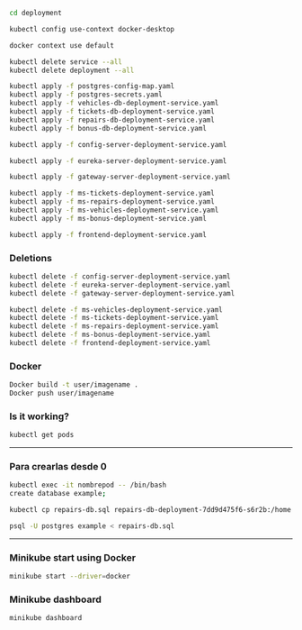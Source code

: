 ```sh
cd deployment
```
```sh
kubectl config use-context docker-desktop
```
```sh
docker context use default
```
```sh
kubectl delete service --all
kubectl delete deployment --all
```
```sh
kubectl apply -f postgres-config-map.yaml
kubectl apply -f postgres-secrets.yaml
kubectl apply -f vehicles-db-deployment-service.yaml
kubectl apply -f tickets-db-deployment-service.yaml
kubectl apply -f repairs-db-deployment-service.yaml
kubectl apply -f bonus-db-deployment-service.yaml
```

```sh
kubectl apply -f config-server-deployment-service.yaml
```
```sh
kubectl apply -f eureka-server-deployment-service.yaml
```
```sh
kubectl apply -f gateway-server-deployment-service.yaml
```

```sh
kubectl apply -f ms-tickets-deployment-service.yaml
kubectl apply -f ms-repairs-deployment-service.yaml
kubectl apply -f ms-vehicles-deployment-service.yaml
kubectl apply -f ms-bonus-deployment-service.yaml

kubectl apply -f frontend-deployment-service.yaml
```
### Deletions

```sh
kubectl delete -f config-server-deployment-service.yaml
kubectl delete -f eureka-server-deployment-service.yaml
kubectl delete -f gateway-server-deployment-service.yaml

```

```sh
kubectl delete -f ms-vehicles-deployment-service.yaml
kubectl delete -f ms-tickets-deployment-service.yaml
kubectl delete -f ms-repairs-deployment-service.yaml
kubectl delete -f ms-bonus-deployment-service.yaml
kubectl delete -f frontend-deployment-service.yaml
```




### Docker
```sh
Docker build -t user/imagename .
Docker push user/imagename
```

### Is it working?
```sh
kubectl get pods
```
----------------

### Para crearlas desde 0
```sh
kubectl exec -it nombrepod -- /bin/bash
create database example;

kubectl cp repairs-db.sql repairs-db-deployment-7dd9d475f6-s6r2b:/home

psql -U postgres example < repairs-db.sql
```
----------------
### Minikube start using Docker
```sh
minikube start --driver=docker
```
### Minikube dashboard
```sh
minikube dashboard
```